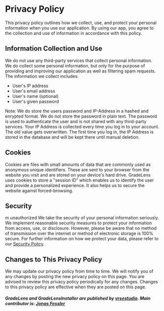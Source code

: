 # Privacy Policy
This privacy policy outlines how we collect, use, and protect your personal information when you use our application. By using our app, you agree to the collection and use of information in accordance with this policy.

## Information Collection and Use
We do not use any third-party services that collect personal information. We do collect some personal information, but only for the purpose of providing and improving our application as well as filtering spam requests. The information we collect includes:
- User's IP address
- User's email address
- User's name (optional)
- User's given password

Note: We do store the users password and IP-Address in a hashed and enrypted format. We do not store the password in plain text. The password is used to authenticate the user and is not shared with any third-party services.
Your IP Address is collected every time you log in to your account. The old value gets overwritten. The first time you log in, the IP Address is stored in the database and will be kept there until manual deletion.

## Cookies
Cookies are files with small amounts of data that are commonly used as anonymous unique identifiers. These are sent to your browser from the website you visit and are stored on your device's hard drive.
GradeLens uses cookies to store a "session ID" which enables us to identify the user and provide a personalized experience. It also helps us to secure the website against forced-browsing.

## Security
m unauthorized We take the security of your personal information seriously. We implement reasonable security measures to protect your information from access, use, or disclosure. However, please be aware that no method of transmission over the internet or method of electronic storage is 100% secure.
For further information on how we protect your data, please refer to our [Security Policy](SECURITY.md).

## Changes to This Privacy Policy
We may update our privacy policy from time to time. We will notify you of any changes by posting the new privacy policy on this page. You are advised to review this privacy policy periodically for any changes. Changes to this privacy policy are effective when they are posted on this page.

##### GradeLens and GradeLensInstaller are published by [vrsestudio](https://github.com/vrsestudio/). Main contributor is: [Jonas Fessler](https://github.com/jonasfessler)